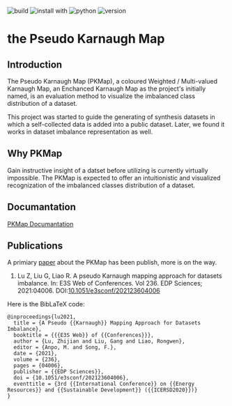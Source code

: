 ![build](https://img.shields.io/badge/build-twine-3cb371)
![install with](https://img.shields.io/badge/install_with-PyPI-ff7f50)
![python](https://img.shields.io/badge/Python-3.7-4169e1)
![version](https://img.shields.io/badge/Version-0.2.1-ffa500)

# the Pseudo Karnaugh Map

## Introduction

The Pseudo Karnaugh Map (PKMap),
a coloured Weighted / Multi-valued Karnaugh Map,
an Enchanced Karnaugh Map as the project's initially named,
is an evaluation method to visualize the imbalanced class distribution
of a dataset.

This project was started to guide the generating of synthesis datasets
in which a self-collected data is added into a public dataset.
Later, we found it works in dataset imbalance representation as well.

## Why PKMap

Gain instructive insight of a datset before utilizing
is currently virtually impossible.
The PKMap is expected to offer an intuitionistic and visualized recognization
of the imbalanced classes distribution of a dataset.

## Documantation

[PKMap Documantation](./docs/README.md)

## Publications

A primiary [paper](https://www.e3s-conferences.org/articles/e3sconf/pdf/2021/12/e3sconf_icersd2020_04006.pdf)
about the PKMap has been publish, more is on the way.

1. Lu Z, Liu G, Liao R. A pseudo Karnaugh mapping approach
for datasets imbalance. In: E3S Web of Conferences. Vol 236. EDP Sciences;
2021:04006. DOI:[10.1051/e3sconf/202123604006](https://doi.org/10.1051/e3sconf/202123604006)

Here is the BibLaTeX code:

```text
@inproceedings{lu2021,
  title = {A Pseudo {{Karnaugh}} Mapping Approach for Datasets Imbalance},
  booktitle = {{{E3S Web}} of {{Conferences}}},
  author = {Lu, Zhijian and Liu, Gang and Liao, Rongwen},
  editor = {Anpo, M. and Song, F.},
  date = {2021},
  volume = {236},
  pages = {04006},
  publisher = {{EDP Sciences}},
  doi = {10.1051/e3sconf/202123604006},
  eventtitle = {3rd {{International Conference}} on {{Energy Resources}} and {{Sustainable Development}} ({{ICERSD2020}})}
}
```
